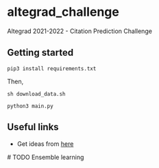 # altegrad_challenge
Altegrad 2021-2022 - Citation Prediction Challenge

## Getting started

```pip3 install requirements.txt```

Then,

```sh download_data.sh```

```python3 main.py```

## Useful links

* Get ideas from [here](https://pytorch-lightning.readthedocs.io/en/latest/notebooks/course_UvA-DL/06-graph-neural-networks.html)

# TODO
Ensemble learning